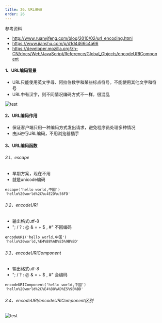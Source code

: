 ```yaml
---
title: 26、URL编码
order: 26
---
```


参考资料
+ http://www.ruanyifeng.com/blog/2010/02/url_encoding.html
+ https://www.jianshu.com/p/d1d4466c4a66
+ https://developer.mozilla.org/zh-CN/docs/Web/JavaScript/Reference/Global_Objects/encodeURIComponent

#### 1、URL编码背景
+ URL只能使用英文字母、阿拉伯数字和某些标点符号，不能使用其他文字和符号
+ URL中有汉字，则不同情况编码方式不一样，很混乱

![test](https://robin2017.github.io/frontend-notes/images/url_code.jpg)

#### 2、URL编码作用
+ 保证客户端只用一种编码方式发出请求，避免程序员处理多种情况
+ 由js进行URL编码，不用浏览器插手

#### 3、URL编码函数
###### 3.1、escape
+ 早期方案，现在不用
+ 就是unicode编码
```
escape('hello world,中国')
'hello%20world%2C%u4E2D%u56FD'
```

###### 3.2、encodeURI
+ 输出格式utf-8
+ "; / ? : @ & = + $ , #" 不回编码
```
encodeURI('hello world,中国')
'hello%20world,%E4%B8%AD%E5%9B%BD'
```

###### 3.3、encodeURIComponent
+ 输出格式utf-8
+ "; / ? : @ & = + $ , #" 会编码
```
encodeURIComponent('hello world,中国')
'hello%20world%2C%E4%B8%AD%E5%9B%BD'
```

###### 3.4、encodeURI/encodeURIComponent区别

![test](https://robin2017.github.io/frontend-notes/images/url_code_diff.jpg)


 